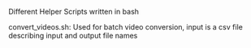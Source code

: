Different Helper Scripts written in bash

convert_videos.sh:
Used for batch video conversion, input is a csv file describing input and output file names
